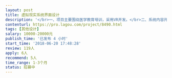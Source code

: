 ```yaml
---                
layout: post       
title: 虚拟现实系统界面设计           
description: '</br>一、项目主要围绕医学教育培训，采用VR开发。</br>二、系统内容开发和场景设计基本完成。</br>三、任务需求</br>1、配合开发团队完成系统的界面优化、风格控制、交互设计。</br>2、完成系统的场景优化设计。</br>3、完成系统上线前的测试优化、场景优化。</br>'     
contenturl: https://pro.lagou.com/project/8490.html      
tags: [其他设计]            
salary: 10000-20000元          
publish_time: '已发布 4 小时'         
start_time: '2018-06-20 17:48:28'           
review: 119人                   
apply: 6人                   
recommend: 5人                   
time_range: 1-3个月              
status: 招募中                  
---                 
```

